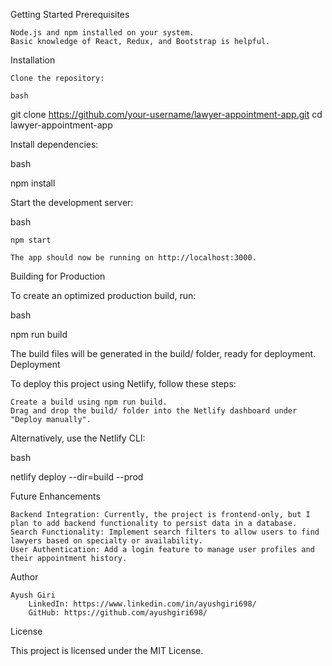 Getting Started
Prerequisites

    Node.js and npm installed on your system.
    Basic knowledge of React, Redux, and Bootstrap is helpful.

Installation

    Clone the repository:

    bash

git clone https://github.com/your-username/lawyer-appointment-app.git
cd lawyer-appointment-app

Install dependencies:

bash

npm install

Start the development server:

bash

    npm start

    The app should now be running on http://localhost:3000.

Building for Production

To create an optimized production build, run:

bash

npm run build

The build files will be generated in the build/ folder, ready for deployment.
Deployment

To deploy this project using Netlify, follow these steps:

    Create a build using npm run build.
    Drag and drop the build/ folder into the Netlify dashboard under "Deploy manually".

Alternatively, use the Netlify CLI:

bash

netlify deploy --dir=build --prod

Future Enhancements

    Backend Integration: Currently, the project is frontend-only, but I plan to add backend functionality to persist data in a database.
    Search Functionality: Implement search filters to allow users to find lawyers based on specialty or availability.
    User Authentication: Add a login feature to manage user profiles and their appointment history.

Author

    Ayush Giri
        LinkedIn: https://www.linkedin.com/in/ayushgiri698/
        GitHub: https://github.com/ayushgiri698/

License

This project is licensed under the MIT License.
